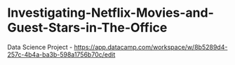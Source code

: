 # Investigating-Netflix-Movies-and-Guest-Stars-in-The-Office
Data Science Project  - https://app.datacamp.com/workspace/w/8b5289d4-257c-4b4a-ba3b-598a1756b70c/edit
